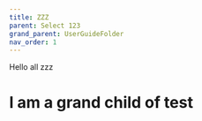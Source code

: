 ```yaml
---
title: ZZZ
parent: Select 123
grand_parent: UserGuideFolder
nav_order: 1
---
```


Hello all zzz

# I am a grand child of test
